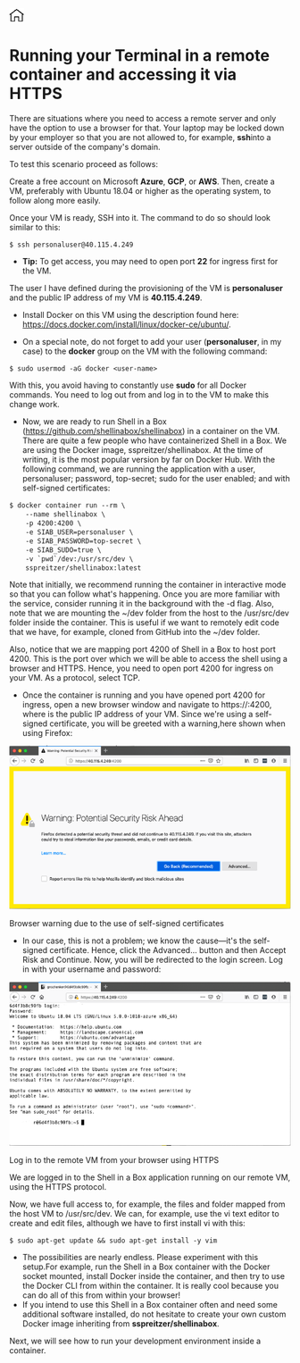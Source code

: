 [![Home](../../img/home.png)](../M-06/README.md)
# **Running your Terminal in a remote container and accessing it via HTTPS**
There are situations where you need to access a remote server and only have the option to use a browser for that. Your laptop may be locked down by your employer so that you are not allowed to, for example, **ssh**into a server outside of the company's domain.

To test this scenario proceed as follows:

Create a free account on Microsoft **Azure**, **GCP**, or **AWS**. Then, create a VM, preferably with Ubuntu 18.04 or higher as the operating system, to follow along more easily.

Once your VM is ready, SSH into it. The command to do so should look similar to this:

```
$ ssh personaluser@40.115.4.249
```

- **Tip:** To get access, you may need to open port **22** for ingress first for the VM.

The user I have defined during the provisioning of the VM is **personaluser** and the public IP address of my VM is **40.115.4.249**.

- Install Docker on this VM using the description found here: https://docs.docker.com/install/linux/docker-ce/ubuntu/.

- On a special note, do not forget to add your user (**personaluser**, in my case) to the **docker** group on the VM with the following command:

```
$ sudo usermod -aG docker <user-name>
```

With this, you avoid having to constantly use **sudo** for all Docker commands. You need to log out from and log in to the VM to make this change work.

- Now, we are ready to run Shell in a Box (https://github.com/shellinabox/shellinabox) in a container on the VM. There are quite a few people who have containerized Shell in a Box. We are using the Docker image, sspreitzer/shellinabox. At the time of writing, it is the most popular version by far on Docker Hub. With the following command, we are running the application with a user, personaluser; password, top-secret; sudo for the user enabled; and with self-signed certificates:

```
$ docker container run --rm \
    --name shellinabox \
    -p 4200:4200 \
    -e SIAB_USER=personaluser \
    -e SIAB_PASSWORD=top-secret \
    -e SIAB_SUDO=true \
    -v `pwd`/dev:/usr/src/dev \
    sspreitzer/shellinabox:latest
```

Note that initially, we recommend running the container in interactive mode so that you can follow what's happening. Once you are more familiar with the service, consider running it in the background with the -d flag. Also, note that we are mounting the ~/dev folder from the host to the /usr/src/dev folder inside the container. This is useful if we want to remotely edit code that we have, for example, cloned from GitHub into the ~/dev folder.

Also, notice that we are mapping port 4200 of Shell in a Box to host port 4200. This is the port over which we will be able to access the shell using a browser and HTTPS. Hence, you need to open port 4200 for ingress on your VM. As a protocol, select TCP.

- Once the container is running and you have opened port 4200 for ingress, open a new browser window and navigate to https://<public-IP>:4200, where <public-IP> is the public IP address of your VM. Since we're using a self-signed certificate, you will be greeted with a warning,here shown when using Firefox:

![rytr](./img/L7-RYTR-p1.png)

Browser warning due to the use of self-signed certificates

- In our case, this is not a problem; we know the cause—it's the self-signed certificate. Hence, click the Advanced... button and then Accept Risk and Continue. Now, you will be redirected to the login screen. Log in with your username and password:

![rytr](./img/L7-RYTR-p2.png)

Log in to the remote VM from your browser using HTTPS

We are logged in to the Shell in a Box application running on our remote VM, using the HTTPS protocol.

Now, we have full access to, for example, the files and folder mapped from the host VM to /usr/src/dev. We can, for example, use the vi text editor to create and edit files, although we have to first install vi with this:

```
$ sudo apt-get update && sudo apt-get install -y vim
```

- The possibilities are nearly endless. Please experiment with this setup.For example, run the Shell in a Box container with the Docker socket mounted, install Docker inside the container, and then try to use the Docker CLI from within the container. It is really cool because you can do all of this from within your browser!
- If you intend to use this Shell in a Box container often and need some additional software installed, do not hesitate to create your own custom Docker image inheriting from **sspreitzer/shellinabox**.


Next, we will see how to run your development environment inside a container.